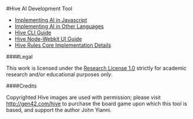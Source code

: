 #Hive AI Development Tool

* [Implementing AI in Javascript](doc/hive-ai-js.md)
* [Implementing AI in Other Languages](doc/hive-ai-tcp.md)
* [Hive CLI Guide](doc/hive-cli.md)
* [Hive Node-Webkit UI Guide](doc/hive-node-webkit.md)
* [Hive Rules Core Implementation Details](doc/hive-core.md)


####Legal

This work is licensed under the [Research License 1.0](LICENSE.md) strictly for academic research and/or educational purposes *only*.


####Credits

Copyrighted Hive images are used with permission; please visit http://gen42.com/hive to purchase the board game upon which this tool is based, and support the author John Yianni.


